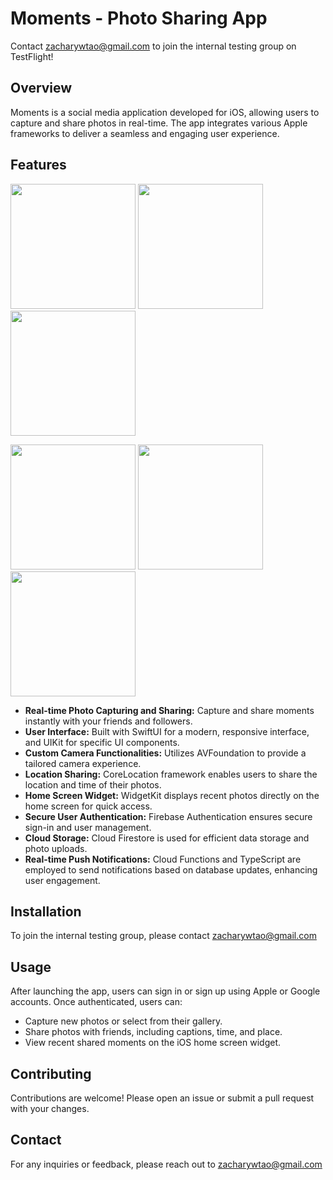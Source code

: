 # Moments - Photo Sharing App

Contact zacharywtao@gmail.com to join the internal testing group on TestFlight!

## Overview
Moments is a social media application developed for iOS, allowing users to capture and share photos in real-time. The app integrates various Apple frameworks to deliver a seamless and engaging user experience.

## Features
<p float="left">
  <img src="https://github.com/ZacharyTao/Moment---photo-sharing-app/assets/111452513/7ba82109-1452-42c4-8796-4715e772ff8c" width="200" />
  <img src="https://github.com/ZacharyTao/Moment---photo-sharing-app/assets/111452513/bdcdcd82-21bc-453a-8b9a-a59323fa97fb" width="200" /> 
  <img src="https://github.com/ZacharyTao/Moment---photo-sharing-app/assets/111452513/69f5c9f5-a0d6-43a1-bcc2-460c7dff9c4b" width="200" />
</p>

<p float="left">
  <img src="https://github.com/ZacharyTao/Moment---photo-sharing-app/assets/111452513/e499cf0b-bee4-434f-a2fe-79c59da8dccc" width="200" />
  <img src="https://github.com/ZacharyTao/Moment---photo-sharing-app/assets/111452513/9dd2d355-564f-40c3-b576-45077b45f9e6" width="200" />
  <img src="https://github.com/ZacharyTao/Moment---photo-sharing-app/assets/111452513/bd14e2f6-6788-41e9-ac4d-5bf6b0a93344" width="200" />
</p>

- **Real-time Photo Capturing and Sharing:** Capture and share moments instantly with your friends and followers.
- **User Interface:** Built with SwiftUI for a modern, responsive interface, and UIKit for specific UI components.
- **Custom Camera Functionalities:** Utilizes AVFoundation to provide a tailored camera experience.
- **Location Sharing:** CoreLocation framework enables users to share the location and time of their photos.
- **Home Screen Widget:** WidgetKit displays recent photos directly on the home screen for quick access.
- **Secure User Authentication:** Firebase Authentication ensures secure sign-in and user management.
- **Cloud Storage:** Cloud Firestore is used for efficient data storage and photo uploads.
- **Real-time Push Notifications:** Cloud Functions and TypeScript are employed to send notifications based on database updates, enhancing user engagement.

## Installation

To join the internal testing group, please contact zacharywtao@gmail.com

## Usage

After launching the app, users can sign in or sign up using Apple or Google accounts. Once authenticated, users can:

- Capture new photos or select from their gallery.
- Share photos with friends, including captions, time, and place.
- View recent shared moments on the iOS home screen widget.

## Contributing

Contributions are welcome! Please open an issue or submit a pull request with your changes.

## Contact

For any inquiries or feedback, please reach out to zacharywtao@gmail.com


